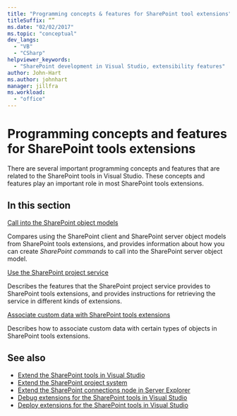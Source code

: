 ```yaml
---
title: "Programming concepts & features for SharePoint tool extensions"
titleSuffix: “”
ms.date: "02/02/2017"
ms.topic: "conceptual"
dev_langs:
  - "VB"
  - "CSharp"
helpviewer_keywords:
  - "SharePoint development in Visual Studio, extensibility features"
author: John-Hart
ms.author: johnhart
manager: jillfra
ms.workload:
  - "office"
---
```

# Programming concepts and features for SharePoint tools extensions
  There are several important programming concepts and features that are related to the SharePoint tools in Visual Studio. These concepts and features play an important role in most SharePoint tools extensions.

## In this section
 [Call into the SharePoint object models](../sharepoint/calling-into-the-sharepoint-object-models.md)

 Compares using the SharePoint client and SharePoint server object models from SharePoint tools extensions, and provides information about how you can create *SharePoint commands* to call into the SharePoint server object model.

 [Use the SharePoint project service](../sharepoint/using-the-sharepoint-project-service.md)

 Describes the features that the SharePoint project service provides to SharePoint tools extensions, and provides instructions for retrieving the service in different kinds of extensions.

 [Associate custom data with SharePoint tools extensions](../sharepoint/associating-custom-data-with-sharepoint-tools-extensions.md)

 Describes how to associate custom data with certain types of objects in SharePoint tools extensions.

## See also
- [Extend the SharePoint tools in Visual Studio](../sharepoint/extending-the-sharepoint-tools-in-visual-studio.md)
- [Extend the SharePoint project system](../sharepoint/extending-the-sharepoint-project-system.md)
- [Extend the SharePoint connections node in Server Explorer](../sharepoint/extending-the-sharepoint-connections-node-in-server-explorer.md)
- [Debug extensions for the SharePoint tools in Visual Studio](../sharepoint/debugging-extensions-for-the-sharepoint-tools-in-visual-studio.md)
- [Deploy extensions for the SharePoint tools in Visual Studio](../sharepoint/deploying-extensions-for-the-sharepoint-tools-in-visual-studio.md)
